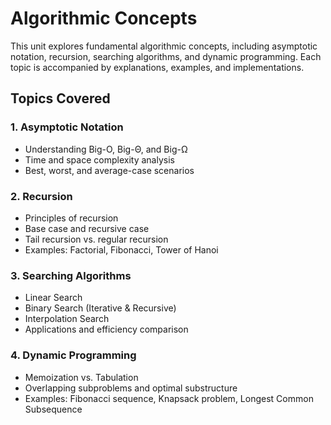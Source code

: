 # Algorithmic Concepts

This unit explores fundamental algorithmic concepts, including asymptotic notation, recursion, searching algorithms, and dynamic programming. Each topic is accompanied by explanations, examples, and implementations.

## Topics Covered

### 1. Asymptotic Notation

- Understanding Big-O, Big-Θ, and Big-Ω
- Time and space complexity analysis
- Best, worst, and average-case scenarios

### 2. Recursion

- Principles of recursion
- Base case and recursive case
- Tail recursion vs. regular recursion
- Examples: Factorial, Fibonacci, Tower of Hanoi

### 3. Searching Algorithms

- Linear Search
- Binary Search (Iterative & Recursive)
- Interpolation Search
- Applications and efficiency comparison

### 4. Dynamic Programming

- Memoization vs. Tabulation
- Overlapping subproblems and optimal substructure
- Examples: Fibonacci sequence, Knapsack problem, Longest Common Subsequence
